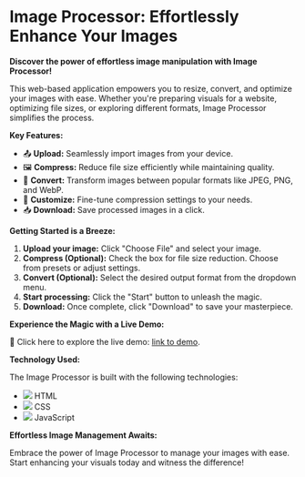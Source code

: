 # Image Processor: Effortlessly Enhance Your Images

**Discover the power of effortless image manipulation with Image Processor!** 

This web-based application empowers you to resize, convert, and optimize your images with ease. Whether you're preparing visuals for a website, optimizing file sizes, or exploring different formats, Image Processor simplifies the process.

**Key Features:**

* 📤 **Upload:** Seamlessly import images from your device.
* 🖼️ **Compress:** Reduce file size efficiently while maintaining quality.
* 🔄 **Convert:** Transform images between popular formats like JPEG, PNG, and WebP.
* 🎨 **Customize:** Fine-tune compression settings to your needs.
* 📥 **Download:** Save processed images in a click.

**Getting Started is a Breeze:**

1. **Upload your image:** Click "Choose File" and select your image.
2. **Compress (Optional):** Check the box for file size reduction. Choose from presets or adjust settings.
3. **Convert (Optional):** Select the desired output format from the dropdown menu.
4. **Start processing:** Click the "Start" button to unleash the magic.
5. **Download:** Once complete, click "Download" to save your masterpiece.

**Experience the Magic with a Live Demo:**

🌟 Click here to explore the live demo: [link to demo](#).

**Technology Used:**

The Image Processor is built with the following technologies:

* <img src="https://img.icons8.com/color/24/000000/html-5--v1.png"/> HTML 
* <img src="https://img.icons8.com/color/24/000000/css3.png"/> CSS 
* <img src="https://img.icons8.com/color/24/000000/javascript--v1.png"/> JavaScript

**Effortless Image Management Awaits:**

Embrace the power of Image Processor to manage your images with ease. Start enhancing your visuals today and witness the difference!
